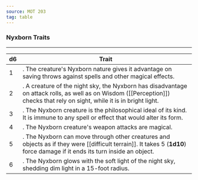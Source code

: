 ```yaml
---
source: MOT 203
tag: table
---
```


### Nyxborn Traits
---
|d6|Trait|
|----|------------|
|1|. The creature's Nyxborn nature gives it advantage on saving throws against spells and other magical effects.|
|2|. A creature of the night sky, the Nyxborn has disadvantage on attack rolls, as well as on Wisdom ([[Perception]]) checks that rely on sight, while it is in bright light.|
|3|. The Nyxborn creature is the philosophical ideal of its kind. It is immune to any spell or effect that would alter its form.|
|4|. The Nyxborn creature's weapon attacks are magical.|
|5|. The Nyxborn can move through other creatures and objects as if they were [[difficult terrain]]. It takes 5 (**1d10**) force damage if it ends its turn inside an object.|
|6|. The Nyxborn glows with the soft light of the night sky, shedding dim light in a 15-foot radius.|
